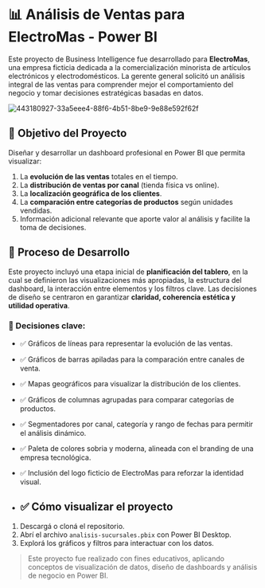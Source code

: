 # 📊 Análisis de Ventas para ElectroMas - Power BI

Este proyecto de Business Intelligence fue desarrollado para **ElectroMas**, una empresa ficticia dedicada a la comercialización minorista de artículos electrónicos y electrodomésticos. La gerente general solicitó un análisis integral de las ventas para comprender mejor el comportamiento del negocio y tomar decisiones estratégicas basadas en datos.

![443180927-33a5eee4-88f6-4b51-8be9-9e88e592f62f](https://github.com/user-attachments/assets/75c2d935-0ed2-4214-810f-3d038c3ae177)

## 🎯 Objetivo del Proyecto

Diseñar y desarrollar un dashboard profesional en Power BI que permita visualizar:

1. La **evolución de las ventas** totales en el tiempo.
2. La **distribución de ventas por canal** (tienda física vs online).
3. La **localización geográfica de los clientes**.
4. La **comparación entre categorías de productos** según unidades vendidas.
5. Información adicional relevante que aporte valor al análisis y facilite la toma de decisiones.

## 🧠 Proceso de Desarrollo

Este proyecto incluyó una etapa inicial de **planificación del tablero**, en la cual se definieron las visualizaciones más apropiadas, la estructura del dashboard, la interacción entre elementos y los filtros clave. Las decisiones de diseño se centraron en garantizar **claridad, coherencia estética y utilidad operativa**.

### 🔧 Decisiones clave:

- ✅ Gráficos de líneas para representar la evolución de las ventas.
- ✅ Gráficos de barras apiladas para la comparación entre canales de venta.
- ✅ Mapas geográficos para visualizar la distribución de los clientes.
- ✅ Gráficos de columnas agrupadas para comparar categorías de productos.
- ✅ Segmentadores por canal, categoría y rango de fechas para permitir el análisis dinámico.
- ✅ Paleta de colores sobria y moderna, alineada con el branding de una empresa tecnológica.
- ✅ Inclusión del logo ficticio de ElectroMas para reforzar la identidad visual.

- ## ✅ Cómo visualizar el proyecto

1. Descargá o cloná el repositorio.
2. Abrí el archivo `analisis-sucursales.pbix` con Power BI Desktop.
3. Explorá los gráficos y filtros para interactuar con los datos.

> Este proyecto fue realizado con fines educativos, aplicando conceptos de visualización de datos, diseño de dashboards y análisis de negocio en Power BI.
